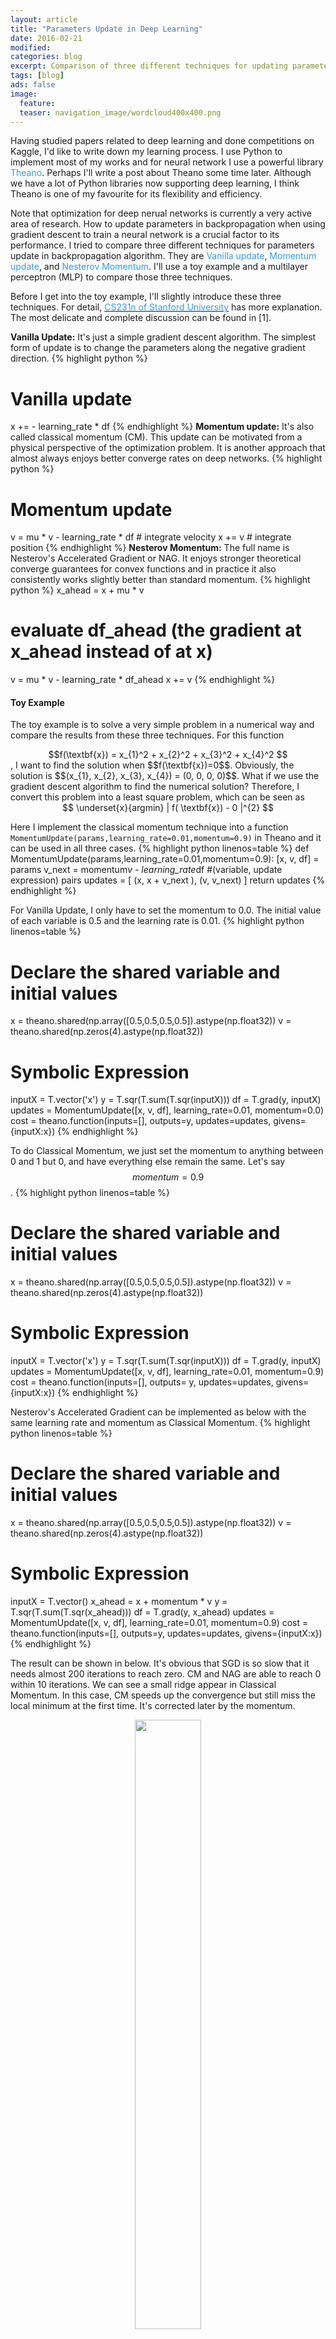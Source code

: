 ```yaml
---
layout: article
title: "Parameters Update in Deep Learning"
date: 2016-02-21
modified:
categories: blog
excerpt: Comparison of three different techniques for updating parameters.
tags: [blog]
ads: false
image:
  feature:
  teaser: navigation_image/wordcloud400x400.png
---
```

<script type="text/x-mathjax-config">
MathJax.Hub.Config({
    tex2jax: {
        inlineMath: [['$','$'], ['\\(','\\)']],
        skipTags: ['script', 'noscript', 'style', 'textarea', 'pre'] // removed 'code' entry
    }
});
MathJax.Hub.Queue(function() {
    var all = MathJax.Hub.getAllJax(), i;
    for(i = 0; i < all.length; i += 1) {
        all[i].SourceElement().parentNode.className += ' has-jax';
    }
});
</script>

<script type="text/javascript" async
  src="https://cdn.mathjax.org/mathjax/latest/MathJax.js?config=TeX-MML-AM_CHTML">
</script>

Having studied papers related to deep learning and done competitions on Kaggle, I'd like to write down my learning process. I use Python to implement most of my works and for neural network I use a powerful library <font color="#3399FF">Theano</font>. Perhaps I'll write a post about Theano some time later. Although we have a lot of Python libraries now supporting deep learning, I think Theano is one of my favourite for its flexibility and efficiency.

Note that optimization for deep nerual networks is currently a very active area of research. How to update parameters in backpropagation when using gradient descent to train a neural network is a crucial factor to its performance. I tried to compare three different techniques for parameters update in backpropagation algorithm. They are <font color="#3399FF">Vanilla update</font>, <font color="#3399FF">Momentum update</font>, and <font color="#3399FF">Nesterov Momentum</font>. I'll use a toy example and a multilayer perceptron (MLP) to compare those three techniques.

Before I get into the toy example, I'll slightly introduce these three techniques. For detail, <a href="http://cs231n.github.io/neural-networks-3/"><font color="#3399FF">CS231n of Stanford University</font></a> has more explanation. The most delicate and complete discussion can be found in [1].

**Vanilla Update:** It's just a simple gradient descent algorithm. The simplest form of update is to change the parameters along the negative gradient direction.
{% highlight python %}
# Vanilla update
x += - learning_rate * df
{% endhighlight %}
**Momentum update:** It's also called classical momentum (CM). This update can be motivated from a physical perspective of the optimization problem. It is another approach that almost always enjoys better converge rates on deep networks.
{% highlight python %}
# Momentum update
v = mu * v - learning_rate * df # integrate velocity
x += v # integrate position
{% endhighlight %}
**Nesterov Momentum:** The full name is Nesterov's Accelerated Gradient or NAG. It enjoys stronger theoretical converge guarantees for convex functions and in practice it also consistently works slightly better than standard momentum.
{% highlight python %}
x_ahead = x + mu * v
# evaluate df_ahead (the gradient at x_ahead instead of at x)
v = mu * v - learning_rate * df_ahead
x += v
{% endhighlight %}

#### Toy Example
The toy example is to solve a very simple problem in a numerical way and compare the results from these three techniques. For this function
<center>$$f(\textbf{x}) = x_{1}^2 + x_{2}^2 + x_{3}^2 + x_{4}^2 $$</center>,
I want to find the solution when $$f(\textbf{x})=0$$. Obviously, the solution is $$(x_{1}, x_{2}, x_{3}, x_{4}) = (0, 0, 0, 0)$$. What if we use the gradient descent algorithm to find the numerical solution? Therefore, I convert this problem into a least square problem, which can be seen as <center>$$ \underset{x}{argmin} | f( \textbf{x}) - 0 |^{2}  $$</center>

Here I implement the classical momentum technique into a function `MomentumUpdate(params,learning_rate=0.01,momentum=0.9)` in Theano and it can be used in all three cases.
{% highlight python linenos=table %}
def MomentumUpdate(params,learning_rate=0.01,momentum=0.9):
    [x, v, df] = params
    v_next = momentum*v - learning_rate*df
    #(variable, update expression) pairs
    updates = [ (x, x + v_next ), (v, v_next) ]
    return updates
{% endhighlight %}

For Vanilla Update, I only have to set the momentum to 0.0. The initial value of each variable is 0.5 and the learning rate is 0.01.
{% highlight python linenos=table %}
# Declare the shared variable and initial values
x = theano.shared(np.array([0.5,0.5,0.5,0.5]).astype(np.float32))
v = theano.shared(np.zeros(4).astype(np.float32))

# Symbolic Expression
inputX = T.vector('x')
y = T.sqr(T.sum(T.sqr(inputX)))
df = T.grad(y, inputX)
updates = MomentumUpdate([x, v, df], learning_rate=0.01, momentum=0.0)
cost = theano.function(inputs=[], outputs=y, updates=updates, givens={inputX:x})
{% endhighlight %}

To do Classical Momentum, we just set the momentum to anything between 0 and 1 but 0, and have everything else remain the same. Let's say $$momentum = 0.9$$.
{% highlight python linenos=table %}
# Declare the shared variable and initial values
x = theano.shared(np.array([0.5,0.5,0.5,0.5]).astype(np.float32))
v = theano.shared(np.zeros(4).astype(np.float32))

# Symbolic Expression
inputX = T.vector('x')
y = T.sqr(T.sum(T.sqr(inputX)))
df = T.grad(y, inputX)
updates = MomentumUpdate([x, v, df], learning_rate=0.01, momentum=0.9)
cost = theano.function(inputs=[], outputs= y, updates=updates, givens={inputX:x})
{% endhighlight %}

Nesterov's Accelerated Gradient can be implemented as below with the same learning rate and momentum as Classical Momentum.
{% highlight python linenos=table %}
# Declare the shared variable and initial values
x = theano.shared(np.array([0.5,0.5,0.5,0.5]).astype(np.float32))
v = theano.shared(np.zeros(4).astype(np.float32))

# Symbolic Expression
inputX = T.vector()
x_ahead = x + momentum * v
y = T.sqr(T.sum(T.sqr(x_ahead)))
df = T.grad(y, x_ahead)
updates = MomentumUpdate([x, v, df], learning_rate=0.01, momentum=0.9)
cost = theano.function(inputs=[], outputs=y, updates=updates, givens={inputX:x})
{% endhighlight %}

The result can be shown in below. It's obvious that SGD is so slow that it needs almost 200 iterations to reach zero. CM and NAG are able to reach 0 within 10 iterations. We can see a small ridge appear in Classical Momentum. In this case, CM speeds up the convergence but still miss the local minimum at the first time. It's corrected later by the momentum.

<figure align="middle">
	<img src="/images/blog_image/toyexample.png" style="width:50%;height:50%;">
</figure>

#### MNIST Dataset with MLP

Next, I want to try a multilayer perceptron (MLP) on MNIST dataset with these three techniques. MLP is a feedforward artificial neural network model that maps sets of input data onto a set of appropriate outputs. To make things easier, I only consider one hidden layer. A single hidden layer is sufficient to make MLPs a universal approximator.
<figure align="middle">
	<img src="/images/blog_image/mlp.png" style="width:25%;height:25%;">
</figure>

The MNIST database is a large database of handwritten digits that is commonly used for training various image processing systems. It has a training set of 60,000 examples, and a test set of 10,000 examples. Each image is 28x28 pixels.
<figure align="middle">
	<img src="/images/blog_image/mnist.jpg" style="width:25%;height:25%;">
</figure>

The input numbers of neurons are $$28 \times 28 = 784$$, the hidden layer has 600 neurons and the output layers is a 10 classes softmax layer. I implement three techniques and the whole training and testing codes in this <a href="/data/mlp.py"><font color="#3399FF">script</font></a>. It's slight different from the toy example with some transformation of variables. We train this MLP with mini-batch gradient descent with `batch_size = 100.`
{% highlight python linenos=table %}
# These functions are from the script mlp.py
def sgd(cost, params, learning_rate = 0.01):
    grads = T.grad(cost, params)
    updates = OrderedDict()
    for param, grad in zip(params, grads):
        updates[param] = param - learning_rate * grad
    return updates

def momentum(cost, params, learning_rate =0.01, momentum=0.9):
    grads =  T.grad(cost, params)
    updates = OrderedDict()
    for param, grad in zip(params, grads):
        value = param.get_value(borrow=True)
        velocity = theano.shared(np.zeros(value.shape, dtype=value.dtype),broadcastable=param.broadcastable)
        updates[velocity] = momentum*velocity - learning_rate * grad
        updates[param] = param + updates[velocity]
    return updates

def nag(cost, params, learning_rate =0.01, momentum=0.9):
    grads =  T.grad(cost, params)
    updates=OrderedDict()
    for param, grad in zip(params, grads):
        value = param.get_value(borrow=True)
        velocity = theano.shared(np.zeros(value.shape, dtype=value.dtype), name="v", broadcastable=param.broadcastable)
        updates[param] = param - learning_rate * grad
        updates[velocity] = momentum * velocity + updates[param] - param
        updates[param] = momentum * updates[velocity] + updates[param]
    return updates
{% endhighlight %}

Those four plots below are training cost, validation cost, training accuracy and validation accuracy. The performances of CM and NAG are almost the same and NAG is slightly better. SGD is the slowest and easy to be trapped in local minimum as the plot of validation accuracy is shown. After training for 100 epochs, both CM and NAG reach 92% but SGD is still trapped in 89%.
<figure class="half">
	<img src="/images/blog_image/trCost_noDropout.png">
	<img src="/images/blog_image/valiCost_noDropout.png">
</figure>

<figure class="half">
	<img src="/images/blog_image/trAcc_noDropout.png">
	<img src="/images/blog_image/valiAcc_noDropout.png">
</figure>

#### Reference
1. <a href="http://www.cs.utoronto.ca/~ilya/pubs/2013/1051_2.pdf"><font color="#3399FF">Sutskever, I., Martens, J., Dahl, G. and Hinton, G., 2013. On the importance of initialization and momentum in deep learning. In Proceedings of the 30th international conference on machine learning (ICML-13) (pp. 1139-1147).</font></a>


#### Comment Section

Feel free to comment on the post.

{% include comments.html %}

